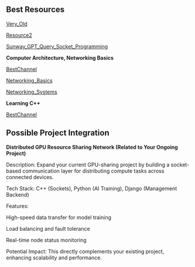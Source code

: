 ## **Best Resources**

[Very_Old](https://www.youtube.com/playlist?list=PLPUbh_UILtZXnBJZf6Oo3DoWLhfJIoumI)

[Resource2](https://www.youtube.com/playlist?list=PLhnN2F9NiVmAMn9iGB_Rtjs3aGef3GpSm)

[Sunway_GPT_Query_Socket_Programming](https://chatgpt.com/share/681ccd56-ee6c-8013-94f3-a1fa2b95e2ed)

**Computer Architecture, Networking Basics**

[BestChannel](https://www.youtube.com/@NicholasDayPhD/playlists)

[Networking_Basics](https://www.youtube.com/playlist?list=PL9HfA4ZKbzikcSjI1a1YC3hhG5mQe-VwH)

[Networking_Systems](https://www.youtube.com/playlist?list=PL9HfA4ZKbzimaU3Bo7P8B_fF6aUoqK_UO)

**Learning C++**

[BestChannel](https://www.youtube.com/playlist?list=PL9HfA4ZKbzimKyvquT1MZ2x9d6UHjFNFA)

## **Possible Project Integration**

**Distributed GPU Resource Sharing Network (Related to Your Ongoing Project)**

Description: Expand your current GPU-sharing project by building a socket-based communication layer for distributing compute tasks across connected devices.

Tech Stack: C++ (Sockets), Python (AI Training), Django (Management Backend)

Features:

High-speed data transfer for model training

Load balancing and fault tolerance

Real-time node status monitoring

Potential Impact: This directly complements your existing project, enhancing scalability and performance.
